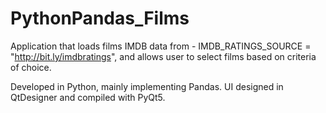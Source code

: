 # PythonPandas_Films
Application that loads films IMDB data from - IMDB_RATINGS_SOURCE = "http://bit.ly/imdbratings",
and allows user to select films based on criteria of choice. 

Developed in Python, mainly implementing Pandas. UI designed in QtDesigner and compiled with PyQt5.

